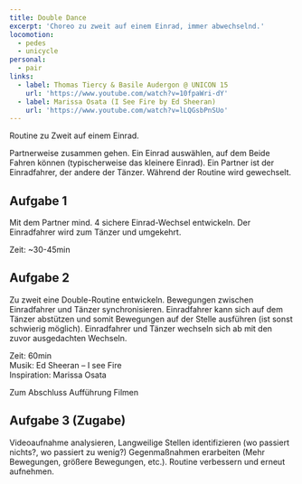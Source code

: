 ```yaml
---
title: Double Dance
excerpt: 'Choreo zu zweit auf einem Einrad, immer abwechselnd.'
locomotion:
  - pedes
  - unicycle
personal:
  - pair
links:
  - label: Thomas Tiercy & Basile Audergon @ UNICON 15
    url: 'https://www.youtube.com/watch?v=10fpaWri-dY'
  - label: Marissa Osata (I See Fire by Ed Sheeran)
    url: 'https://www.youtube.com/watch?v=lLQGsbPnSUo'
---
```


Routine zu Zweit auf einem Einrad.

Partnerweise zusammen gehen. Ein Einrad auswählen, auf dem Beide Fahren können (typischerweise das kleinere Einrad). Ein Partner ist der Einradfahrer, der andere der Tänzer. Während der Routine wird gewechselt.

## Aufgabe 1

Mit dem Partner mind. 4 sichere Einrad-Wechsel entwickeln. Der Einradfahrer wird zum Tänzer und umgekehrt.

Zeit: \~30-45min

## Aufgabe 2

Zu zweit eine Double-Routine entwickeln. Bewegungen zwischen Einradfahrer und Tänzer synchronisieren. Einradfahrer kann sich auf dem Tänzer abstützen und somit Bewegungen auf der Stelle ausführen (ist sonst schwierig möglich). Einradfahrer und Tänzer wechseln sich ab mit den zuvor ausgedachten Wechseln.

Zeit: 60min<br>
Musik: Ed Sheeran – I see Fire<br>
Inspiration: Marissa Osata

Zum Abschluss Aufführung Filmen

## Aufgabe 3 (Zugabe)

Videoaufnahme analysieren, Langweilige Stellen identifizieren (wo passiert nichts?, wo passiert zu wenig?) Gegenmaßnahmen erarbeiten (Mehr Bewegungen, größere Bewegungen, etc.). Routine verbessern und erneut aufnehmen.

